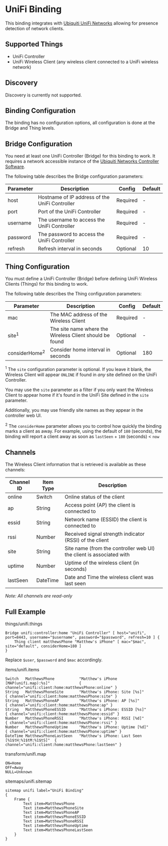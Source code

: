 # UniFi Binding

This binding integrates with [Ubiquiti UniFi Networks](https://www.ubnt.com/products/#unifi) allowing for presence detection of network clients.


## Supported Things

* UniFi Controller 
* UniFi Wireless Client (any wireless client connected to a UniFi wireless network)


## Discovery

Discovery is currently not supported.


## Binding Configuration
 
The binding has no configuration options, all configuration is done at the Bridge and Thing levels.

 
## Bridge Configuration

You need at least one UniFi Controller (Bridge) for this binding to work. It requires a network accessible instance of the [Ubiquiti Networks Controller Software](https://www.ubnt.com/download/unifi).    

The following table describes the Bridge configuration parameters:

| Parameter                | Description                                    | Config   | Default |
| ------------------------ | ---------------------------------------------- |--------- | ------- |
| host                     | Hostname of IP address of the UniFi Controller | Required | -       |
| port                     | Port of the UniFi Controller                   | Required | -       |
| username                 | The username to access the UniFi Controller    | Required | -       |
| password                 | The password to access the UniFi Controller    | Required | -       |
| refresh                  | Refresh interval in seconds                    | Optional | 10      |

## Thing Configuration

You must define a UniFi Controller (Bridge) before defining UniFi Wireless Clients (Things) for this binding to work.

The following table describes the Thing configuration parameters:

| Parameter                | Description                                             | Config   | Default |
| ------------------------ | ------------------------------------------------------- |--------- | ------- |
| mac                      | The MAC address of the Wireless Client                  | Required | -       |
| site<sup>1</sup>         | The site name where the Wireless Client should be found | Optional | -       |
| considerHome<sup>2</sup> | Consider home interval in seconds                       | Optional | 180     |

<sup>1</sup> The `site` configuration parameter is optional. If you leave it blank, the Wireless Client will appear `ONLINE` if found in *any* site defined on the UniFi Controller. 

You may use the `site` parameter as a filter if you only want the Wireless Client to appear home if it's found in the UniFi Site defined in the `site` parameter.

Additionally, you may use friendly site names as they appear in the controller web UI.

<sup>2</sup> The `considerHome` parameter allows you to control how quickly the binding marks a client as away. For example, using the default of `180` (seconds), the binding will report a client away as soon as `lastSeen` + `180` (seconds) < `now`

## Channels

The Wireless Client information that is retrieved is available as these channels:

| Channel ID | Item Type | Description                                                          |
|------------|-----------|--------------------------------------------------------------------- |
| online     | Switch    | Online status of the client                                          |
| ap         | String    | Access point (AP) the client is connected to                         |
| essid      | String    | Network name (ESSID) the client is connected to                      |
| rssi       | Number    | Received signal strength indicator (RSSI) of the client              |
| site       | String    | Site name (from the controller web UI) the client is associated with |
| uptime     | Number    | Uptime of the wireless client (in seconds)                           |
| lastSeen   | DateTime  | Date and Time the wireless client was last seen                      |

*Note: All channels are read-only*

## Full Example

things/unifi.things

```
Bridge unifi:controller:home "UniFi Controller" [ host="unifi", port=8443, username="$username", password="$password", refresh=10 ] {
	Thing client matthewsPhone "Matthew's iPhone" [ mac="$mac", site="default", considerHome=180 ]
}
```

Replace `$user`, `$password` and `$mac` accordingly.

items/unifi.items

```
Switch   MatthewsPhone           "Matthew's iPhone [MAP(unifi.map):%s]"             { channel="unifi:client:home:matthewsPhone:online" }
String   MatthewsPhoneSite       "Matthew's iPhone: Site [%s]"                      { channel="unifi:client:home:matthewsPhone:site" }
String   MatthewsPhoneAP         "Matthew's iPhone: AP [%s]"                        { channel="unifi:client:home:matthewsPhone:ap" }
String   MatthewsPhoneESSID      "Matthew's iPhone: ESSID [%s]"                     { channel="unifi:client:home:matthewsPhone:essid" }
Number   MatthewsPhoneRSSI       "Matthew's iPhone: RSSI [%d]"                      { channel="unifi:client:home:matthewsPhone:rssi" }
Number   MatthewsPhoneUptime     "Matthew's iPhone: Uptime [%d]"                    { channel="unifi:client:home:matthewsPhone:uptime" }
DateTime MatthewsPhoneLastSeen   "Matthew's iPhone: Last Seen [%1$tH:%1$tM:%1$tS]"  { channel="unifi:client:home:matthewsPhone:lastSeen" } 
```

transform/unifi.map

```
ON=Home
OFF=Away
NULL=Unknown
```

sitemaps/unifi.sitemap

```
sitemap unifi label="UniFi Binding"
{
	Frame {
		Text item=MatthewsPhone
		Text item=MatthewsPhoneSite
		Text item=MatthewsPhoneAP
		Text item=MatthewsPhoneESSID
		Text item=MatthewsPhoneRSSI
		Text item=MatthewsPhoneUptime
		Text item=MatthewsPhoneLastSeen
	}
}
```
